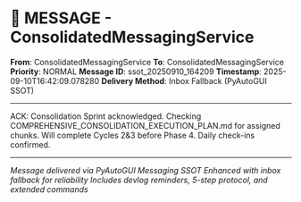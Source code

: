 # 📨 MESSAGE - ConsolidatedMessagingService

**From**: ConsolidatedMessagingService
**To**: ConsolidatedMessagingService
**Priority**: NORMAL
**Message ID**: ssot_20250910_164209
**Timestamp**: 2025-09-10T16:42:09.078280
**Delivery Method**: Inbox Fallback (PyAutoGUI SSOT)

---

ACK: Consolidation Sprint acknowledged. Checking COMPREHENSIVE_CONSOLIDATION_EXECUTION_PLAN.md for assigned chunks. Will complete Cycles 2&3 before Phase 4. Daily check-ins confirmed.

---

*Message delivered via PyAutoGUI Messaging SSOT*
*Enhanced with inbox fallback for reliability*
*Includes devlog reminders, 5-step protocol, and extended commands*
